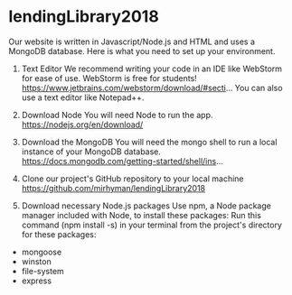 # lendingLibrary2018
Our website is written in Javascript/Node.js and HTML and uses a MongoDB database. Here is what you need to set up your environment.

1. Text Editor
We recommend writing your code in an IDE like WebStorm for ease of use. WebStorm is free for students!
https://www.jetbrains.com/webstorm/download/#secti...
You can also use a text editor like Notepad++.

2. Download Node
You will need Node to run the app.
https://nodejs.org/en/download/

3. Download the MongoDB
You will need the mongo shell to run a local instance of your MongoDB database.
https://docs.mongodb.com/getting-started/shell/ins...

4. Clone our project's GitHub repository to your local machine
https://github.com/mirhyman/lendingLibrary2018

5. Download necessary Node.js packages
Use npm, a Node package manager included with Node, to install these packages:
Run this command (npm install -s) in your terminal from the project's directory for these packages:
- mongoose
- winston
- file-system
- express
